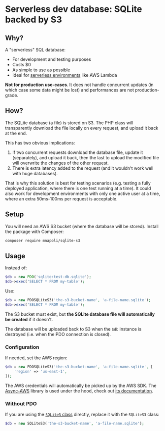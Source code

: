 # Serverless dev database: SQLite backed by S3

## Why?

A "serverless" SQL database:

- For development and testing purposes
- Costs $0
- As simple to use as possible
- Ideal for [serverless environments](https://bref.sh/) like AWS Lambda

**Not for production use-cases**. It does not handle concurrent updates (in which case some data might be lost) and performances are not production-grade.

## How?

The SQLite database (a file) is stored on S3. The PHP class will transparently download the file locally on every request, and upload it back at the end.

This has two obvious implications:

1. If two concurrent requests download the database file, update it (separately), and upload it back, then the last to upload the modified file will overwrite the changes of the other request.
2. There is extra latency added to the request (and it wouldn't work well with huge databases).

That is why this solution is best for testing scenarios (e.g. testing a fully deployed application, where there is one test running at a time). It could also work for development environments with only one active user at a time, where an extra 50ms-100ms per request is acceptable.

## Setup

You will need an AWS S3 bucket (where the database will be stored). Install the package with Composer:

```sh
composer require mnapoli/sqlite-s3
```

## Usage

Instead of:

```php
$db = new PDO('sqlite:test-db.sqlite');
$db->exec('SELECT * FROM my-table');
```

Use:

```php
$db = new PDOSQLiteS3('the-s3-bucket-name', 'a-file-name.sqlite');
$db->exec('SELECT * FROM my-table');
```

The S3 bucket must exist, but **the SQLite database file will automatically be created** if it doesn't.

The database will be uploaded back to S3 when the `$db` instance is destroyed (i.e. when the PDO connection is closed).

### Configuration

If needed, set the AWS region:

```php
$db = new PDOSQLiteS3('the-s3-bucket-name', 'a-file-name.sqlite', [
    'region' => 'us-east-1',
]);
```

The AWS credentials will automatically be picked up by the AWS SDK. The [Async-AWS](https://async-aws.com/) library is used under the hood, check out [its documentation](https://async-aws.com/authentication/).

### Without PDO

If you are using the [`SQLite3` class](https://www.php.net/manual/en/class.sqlite3.php) directly, replace it with the `SQLiteS3` class:

```php
$db = new SQLiteS3('the-s3-bucket-name', 'a-file-name.sqlite');
```
